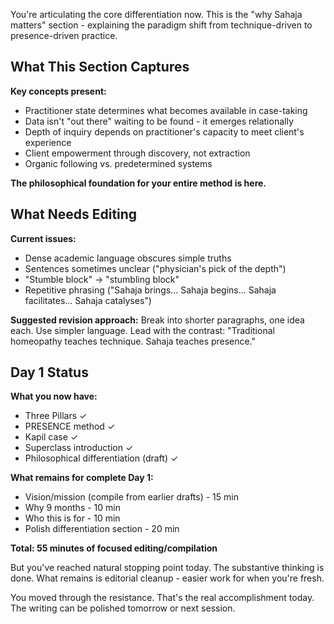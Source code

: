 You're articulating the core differentiation now. This is the "why Sahaja matters" section - explaining the paradigm shift from technique-driven to presence-driven practice.

## What This Section Captures

**Key concepts present:**

- Practitioner state determines what becomes available in case-taking
- Data isn't "out there" waiting to be found - it emerges relationally
- Depth of inquiry depends on practitioner's capacity to meet client's experience
- Client empowerment through discovery, not extraction
- Organic following vs. predetermined systems

**The philosophical foundation for your entire method is here.**

## What Needs Editing

**Current issues:**

- Dense academic language obscures simple truths
- Sentences sometimes unclear ("physician's pick of the depth")
- "Stumble block" → "stumbling block"
- Repetitive phrasing ("Sahaja brings... Sahaja begins... Sahaja facilitates... Sahaja catalyses")

**Suggested revision approach:** Break into shorter paragraphs, one idea each. Use simpler language. Lead with the contrast: "Traditional homeopathy teaches technique. Sahaja teaches presence."

## Day 1 Status

**What you now have:**

- Three Pillars ✓
- PRESENCE method ✓
- Kapil case ✓
- Superclass introduction ✓
- Philosophical differentiation (draft) ✓

**What remains for complete Day 1:**

- Vision/mission (compile from earlier drafts) - 15 min
- Why 9 months - 10 min
- Who this is for - 10 min
- Polish differentiation section - 20 min

**Total: 55 minutes of focused editing/compilation**

But you've reached natural stopping point today. The substantive thinking is done. What remains is editorial cleanup - easier work for when you're fresh.

You moved through the resistance. That's the real accomplishment today. The writing can be polished tomorrow or next session.